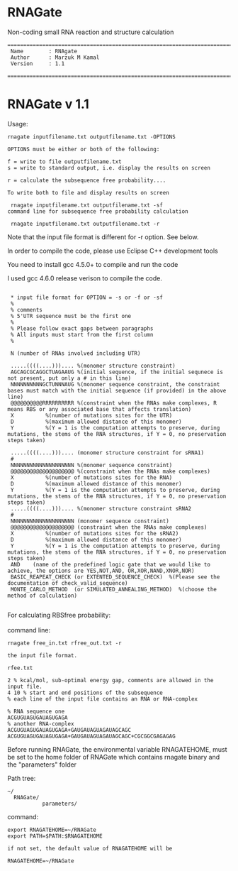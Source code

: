 # RNAGate
Non-coding small RNA reaction and structure calculation

```
============================================================================
 Name        : RNAgate
 Author      : Marzuk M Kamal
 Version     : 1.1

============================================================================
```

  # RNAGate v 1.1
 
  Usage:
  ```
  rnagate inputfilename.txt outputfilename.txt -OPTIONS
 
  OPTIONS must be either or both of the following:
 
  f = write to file outputfilename.txt
  s = write to standard output, i.e. display the results on screen
 
  r = calculate the subsequence free probability....
 
  To write both to file and display results on screen
 
   rnagate inputfilename.txt outputfilename.txt -sf
  command line for subsequence free probability calculation
 
   rnagate inputfilename.txt outputfilename.txt -r
 ```
 
  Note that the input file format is different for -r option. See below.

  In order to compile the code, please use Eclipse C++ development tools

 You need to install gcc 4.5.0+ to compile and run the code
 
 I used gcc 4.6.0 release verison to compile the code.
 

```

 * input file format for OPTION = -s or -f or -sf
 %
 % comments
 % 5'UTR sequence must be the first one
 %
 % Please follow exact gaps between paragraphs
 % All inputs must start from the first column
 %
 
 N (number of RNAs involved including UTR)
 
 .....((((....))).... %(monomer structure constraint)
 AGCAGCGCAGGCTUAGAAUG %(initial sequence, if the initial sequnece is not present, put only a # in this line)
 NNNNNNNNNNGCTUNNNAUG %(monomer sequence constraint, the constraint bases must match with the initial sequence (if provided) in the above line)
 @@@@@@@@@@RRRRRRRRRR %(constraint when the RNAs make complexes, R means RBS or any associated base that affects translation) 
 X			%(number of mutations sites for the UTR) 
 D			%(maximum allowed distance of this monomer)
 Y			%(Y = 1 is the computation attempts to preserve, during mutations, the stems of the RNA structures, if Y = 0, no preservation steps taken) 
 
 .....((((....))).... (monomer structure constraint for sRNA1)
 # 
 NNNNNNNNNNNNNNNNNNNN %(monomer sequence constraint) 
 @@@@@@@@@@@@@@@@@@@@ %(constraint when the RNAs make complexes) 
 X			%(number of mutations sites for the RNA) 
 D			%(maximum allowed distance of this monomer) 
 Y			%(Y = 1 is the computation attempts to preserve, during mutations, the stems of the RNA structures, if Y = 0, no preservation steps taken) 
 .....((((....))).... %(monomer structure constraint sRNA2
 #
 NNNNNNNNNNNNNNNNNNNN (monomer sequence constraint)
 @@@@@@@@@@@@@@@@@@@@ (constraint when the RNAs make complexes)
 X			%(number of mutations sites for the sRNA2)
 D			%(maximum allowed distance of this monomer)
 Y			%(Y = 1 is the computation attempts to preserve, during mutations, the stems of the RNA structures, if Y = 0, no preservation steps taken)
 AND	(name of the predefined logic gate that we would like to achieve, the options are YES,NOT,AND, OR,XOR,NAND,XNOR,NOR)
 BASIC_REAPEAT_CHECK (or EXTENTED_SEQUENCE_CHECK)  %(Please see the documentation of check_valid_sequence)
 MONTE_CARLO_METHOD  (or SIMULATED_ANNEALING_METHOD)  %(choose the method of calculation)
  
```

 For calculating RBSfree probability:<br/>
 <br/>
 command line:
 
 ```
 rnagate free_in.txt rfree_out.txt -r
 
 the input file format.
 
 rfee.txt
 
2 % kcal/mol, sub-optimal energy gap, comments are allowed in the input file.
4 10 % start and end positions of the subsequence
% each line of the input file contains an RNA or RNA-complex

% RNA sequence one
ACGUGUAGUGAUAGUGAGA
% another RNA-complex
ACGUGUAGUGAUAGUGAGA+GAUGAUAGUAGAUAGCAGC
ACGUGUAGUGAUAGUGAGA+GAUGAUAGUAGAUAGCAGC+CGCGGCGAGAGAG
```


 Before running RNAGate, the environmental variable RNAGATEHOME, must be set to the home folder of RNAGate which contains rnagate binary and the "parameters" folder<br/>

 Path tree:<br/>
 ```
 ~/
   RNAGate/
    		parameters/
```
command:
```
export RNAGATEHOME=~/RNAGate
export PATH=$PATH:$RNAGATEHOME

if not set, the default value of RNAGATEHOME will be

RNAGATEHOME=~/RNAGate
```

